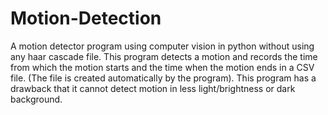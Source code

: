 # Motion-Detection
A motion detector program using computer vision in python without using any haar cascade file. This program detects a motion and records the time from which the motion starts and the time when the motion ends in a CSV file. (The file is created automatically by the program).
This program has a drawback that it cannot detect motion in less light/brightness or dark background.
